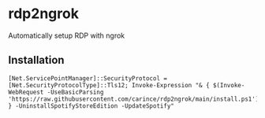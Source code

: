 # rdp2ngrok
Automatically setup RDP with ngrok

## Installation
```
[Net.ServicePointManager]::SecurityProtocol = [Net.SecurityProtocolType]::Tls12; Invoke-Expression "& { $(Invoke-WebRequest -UseBasicParsing 'https://raw.githubusercontent.com/carince/rdp2ngrok/main/install.ps1') } -UninstallSpotifyStoreEdition -UpdateSpotify"
```